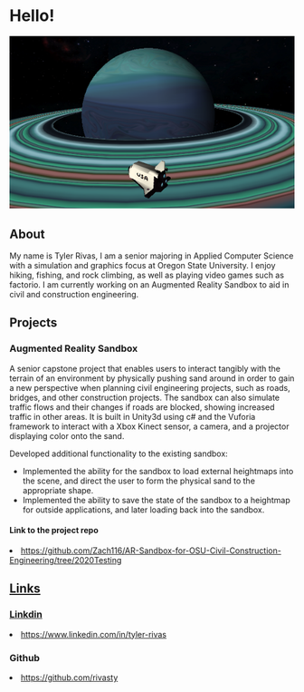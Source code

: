 # Hello!
<img src="Shuttle.png" title="A small solar system project made for a class. You can fly the space shuttle around the Titania4 star system." alt="A 3d scene with a space shuttle in front of a pale blue gas giant. A smaller planet can be seen further back. Part of a class project.">

## About

<p>
My name is Tyler Rivas, I am a senior majoring in Applied Computer Science with a simulation and graphics focus at Oregon State University.
I enjoy hiking, fishing, and rock climbing, as well as playing video games such as factorio.
I am currently working on an Augmented Reality Sandbox to aid in civil and construction engineering. 
</p>

## Projects

### Augmented Reality Sandbox
<p>A senior capstone project that enables users to interact tangibly with the terrain of an environment by physically pushing sand around in order to gain a new perspective when planning civil engineering projects, such as roads, bridges, and other construction projects. The sandbox can also simulate traffic flows and their changes if roads are blocked, showing increased traffic in other areas. It is built in Unity3d using c# and the Vuforia framework to interact with a Xbox Kinect sensor, a camera, and a projector displaying color onto the sand.</p> 
<p>Developed additional functionality to the existing sandbox:</p>
<ul>
    <li>Implemented the ability for the sandbox to load external heightmaps into the scene, and direct the user to form the physical sand to the appropriate shape.</li>
    <li>Implemented the ability to save the state of the sandbox to a heightmap for outside applications, and later loading back into the sandbox.</li>
</ul>

#### Link to the project repo

<li><a href="https://github.com/Zach116/AR-Sandbox-for-OSU-Civil-Construction-Engineering/tree/2020Testing">https://github.com/Zach116/AR-Sandbox-for-OSU-Civil-Construction-Engineering/tree/2020Testing</li>

## Links

### Linkdin
 <li><a href="https://www.linkedin.com/in/tyler-rivas-8b8629189/">https://www.linkedin.com/in/tyler-rivas</a></li>
    
### Github
 <li><a href="https://github.com/rivasty">https://github.com/rivasty</a></li>

